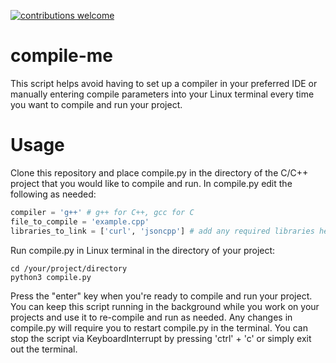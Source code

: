 [![contributions welcome](https://img.shields.io/badge/contributions-welcome-brightgreen.svg?style=flat)](https://github.com/dwyl/esta/issues)
# compile-me
This script helps avoid having to set up a compiler in your preferred IDE or manually entering compile parameters into your Linux terminal every time you want to compile and run your project.

# Usage
Clone this repository and place compile.py in the directory of the C/C++ project that you would like to compile and run. In compile.py edit the following as needed:

```python
compiler = 'g++' # g++ for C++, gcc for C
file_to_compile = 'example.cpp' 
libraries_to_link = ['curl', 'jsoncpp'] # add any required libraries here, if none then leave as []
```

Run compile.py in Linux terminal in the directory of your project:
```
cd /your/project/directory
python3 compile.py
```
Press the "enter" key when you're ready to compile and run your project. You can keep this script running in the background while you work on your projects and use it to re-compile and run as needed. Any changes in compile.py will require you to restart compile.py in the terminal. You can stop the script via KeyboardInterrupt by pressing 'ctrl' + 'c' or simply exit out the terminal.
